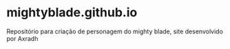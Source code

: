 # mightyblade.github.io
Repositório para criação de personagem do mighty blade, site desenvolvido por Axradh
